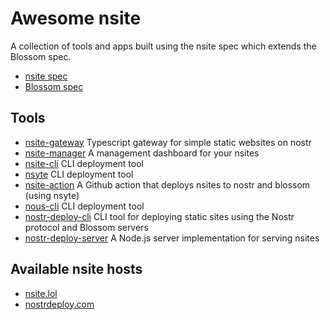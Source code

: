 # Awesome nsite
A collection of tools and apps built using the nsite spec which extends the Blossom spec.

- [nsite spec](https://github.com/hzrd149/nips/blob/nsite/nsite.md)
- [Blossom spec](https://github.com/hzrd149/blossom)

## Tools

- [nsite-gateway](https://github.com/hzrd149/nsite-gateway) Typescript gateway for simple static websites on nostr
- [nsite-manager](https://github.com/hzrd149/nsite-manager) A management dashboard for your nsites
- [nsite-cli](https://github.com/flox1an/nsite-cli) CLI deployment tool
- [nsyte](https://github.com/sandwichfarm/nsyte) CLI deployment tool
- [nsite-action](https://github.com/sandwichfarm/nsite-action) A Github action that deploys nsites to nostr and blossom (using nsyte)
- [nous-cli](https://gitlab.com/soapbox-pub/nous-cli) CLI deployment tool
- [nostr-deploy-cli](https://github.com/sepehr-safari/nostr-deploy-cli) CLI tool for deploying static sites using the Nostr protocol and Blossom servers
- [nostr-deploy-server](https://github.com/sepehr-safari/nostr-deploy-server) A Node.js server implementation for serving nsites

## Available nsite hosts

- [nsite.lol](https://nsite.lol)
- [nostrdeploy.com](https://nostrdeploy.com)

